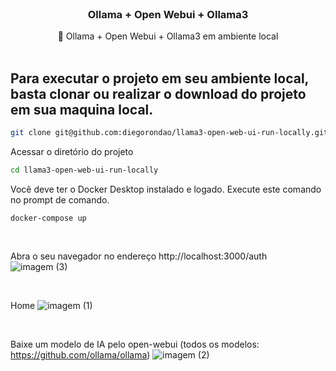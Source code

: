<br />
<div align="center">
  <h3 align="center">Ollama + Open Webui + Ollama3</h3>
  <p align="center">
    🚀 Ollama + Open Webui + Ollama3 em ambiente local
    <br />
    <br />
  </p>
  </p>
</div>

## Para executar o projeto em seu ambiente local, basta clonar ou realizar o download do projeto em sua maquina local.

```sh
git clone git@github.com:diegorondao/llama3-open-web-ui-run-locally.git
```

Acessar o diretório do projeto

```sh
cd llama3-open-web-ui-run-locally
```
Você deve ter o Docker Desktop instalado e logado. Execute este comando no prompt de comando.
```
docker-compose up 
```
<br />

Abra o seu navegador no endereço http://localhost:3000/auth
![imagem (3)](https://github.com/user-attachments/assets/b4c83abf-db50-48c4-83fa-4891f355c56c)

<br />

Home
![imagem (1)](https://github.com/user-attachments/assets/828a92ed-e188-4f7b-8fa3-3e5f789f6cff)

<br />

Baixe um modelo de IA pelo open-webui (todos os modelos: https://github.com/ollama/ollama)
![imagem (2)](https://github.com/user-attachments/assets/c8edef2e-967b-4c3d-89f8-5661d4076c60)

